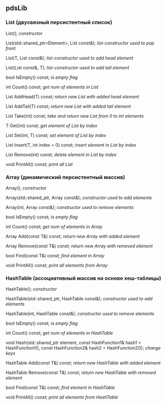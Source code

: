 ## pdsLib
### List (двусвязный персистентный список)


List(); *constructor*


List(std::shared_ptr<Element<T>>, List const&); *list-constructor used to pop front*


List(T, List const&); *list-constructor used to add head element*


List(List const&, T); *list-constructor used to add tail element*


bool IsEmpty() const; *is empty flag*


int Count() const; *get num of elements in List*


List<T> AddHead(T) const; *return new List with added head element*


List<T> AddTail(T) const; *return new List with added tail element*


List<T> Take(int) const; *take and return new List from 0 to int elements*


T Get(int) const; *get element of List by index*


List<T> Set(int, T) const; *set element of List by index*


List<T> Insert(T, int index = 0) const; *insert element in List by index*


List Remove(int) const; *delete element in List by index*


void PrintAll() const; *print all List*

### Array (динамический персистентный массив)


Array(); *constructor*


Array(std::shared_ptr<Element>, Array const&); *constructor used to add elements*


Array(int, Array const&); *constructor used to remove elements*


bool IsEmpty() const; *is empty flag*


int Count() const; *get num of elements in Array*


Array Add(const T&) const; *return new Array with added element*
		

Array Remove(const T&) const; *return new Array with removed element*


bool Find(const T&) const; *find element in Array*
		

void PrintAll() const; *print all elements from Array*

### HashTable (ассоциативный массив на основе хеш-таблицы)


HashTable(); *constructor*


HashTable(std::shared_ptr<Element>, HashTable const&); *constructor used to add elements*


HashTable(int, HashTable const&); *constructor used to remove elements*


bool IsEmpty() const; *is empty flag*


int Count() const; *get num of elements in HashTable*


void Hash(std::shared_ptr<Element> element, const HashFunction1& hash1 = HashFunction1(), const HashFunction2& hash2 = HashFunction2()); *change keys*


HashTable Add(const T&) const; *return new HashTable with added element*
		

HashTable Remove(const T&) const; *return new HashTable with removed element*


bool Find(const T&) const; *find element in HashTable*
		

void PrintAll() const; *print all elements from HashTable*
